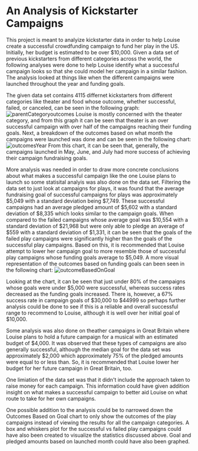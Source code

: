 # An Analysis of Kickstarter Campaigns
This project is meant to analyize kickstarter data in order to help Louise create a successful crowdfunding campaign to fund her play in the US. Initially, her budget is estimated to be over $10,000. Given a data set of previous kickstarters from different categories across the world, the following analyses were done to help Louise identify what a successful campaign looks so that she could model her campaign in a similar fashion. The analysis looked at things like when the different campaigns were launched throughout the year and funding goals. 

The given data set contains 4115 differnet kickstarters from different categories like theater and food whose outcome, whether successful, failed, or canceled, can be seen in the following graph: 
![parentCategoryoutcomes](https://user-images.githubusercontent.com/85901073/122579056-84c68400-d022-11eb-9ddb-821cba446857.png)
Louise is mostly concerned with the theater category, and from this graph it can be seen that theater is an over successful campaign with over half of the campaigns reaching their funding goals. Next, a breakdown of the outcomes based on what month the campaigns were launched was done and can be seen in the following chart: 
![outcomesYear](https://user-images.githubusercontent.com/85901073/122579182-a7f13380-d022-11eb-8171-f6942f787670.png)
From this chart, it can be seen that, generally, the campaigns launched in May, June, and July had more success of achieving their campaign fundraising goals. 

More analysis was needed in order to draw more concrete conclusions about what makes a successful campaign like the one Louise plans to launch so some statisital analyis was also done on the data set. Filtering the data set to just look at campaigns for plays, it was found that the average fundraising goal of successful campaigns for plays was approximately $5,049 with a standard deviation being $7,749. These successful campaigns had an average pledged amount of $5,602 with a standard deviation of $8,335 which looks similar to the campaign goals. When compared to the failed campaigns whose average goal was $10,554 with a standard deviation of $21,968 but were only able to pledge an average of $559 with a standard deviation of $1,331, it can be seen that the goals of the failed play campaigns were significantly higher than the goals of the successful play campaigns. Based on this, it is recommended that Louise attempt to lower her campaign goal to more resemble those of successful play campaigns whose funding goals average to $5,049. A more visual representation of the outcomes based on funding goals can been seen in the following chart: 
![outcomeBasedOnGoal](https://user-images.githubusercontent.com/85901073/122585439-8182c680-d029-11eb-9913-9e1cfdef6342.png)

Looking at the chart, it can be seen that just under 80% of the campaigns whose goals were under $5,000 were successful, whereas success rates decreased as the funding goals increased. There is, however, a 67% success rate in campaign goals of $30,000 to $44999 so perhaps further analysis could be done to see if this is a reliable and overall successful range to recommend to Louise, although it is well over her initial goal of $10,000. 
  
Some analysis was also done on theather campaigns in Great Britain where Louise plans to hold a future campaign for a musical with an estimated budget of $4,000. It was observed that these types of campaigns are also generally successful, although the median goal for the data set was approximately $2,000 which approximately 75% of the pledged amounts were equal to or less than. So, it is recommended that Louise lower her budget for her future campaign in Great Britain, too. 

One limiation of the data set was that it didn't include the approach taken to raise money for each campaign. This information could have given addition insight on what makes a successful campaign to better aid Louise on what route to take for her own campaigns. 

One possible addition to the analysis could be to narrowed down the Outcomes Based on Goal chart to only show the outcomes of the play campaigns instead of viewing the results for all the campaign categories. A box and whiskers plot for the successful vs failed play campaigns could have also been created to visualize the statistics discussed above. Goal and pledged amounts based on launched month could have also been graphed. 





